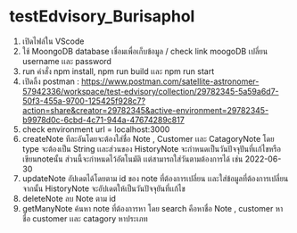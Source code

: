 # testEdvisory_Burisaphol
1. เปิดไฟล์ใน VScode
2. ใช้ MoongoDB database เชื่อมเพื่อเก็บข้อมูล / check link moogoDB เปลี่ยน username เเละ password
3. run คำสั่ง npm install, npm run build เเละ npm run start
4. เปิดลิ้ง postman : https://www.postman.com/satellite-astronomer-57942336/workspace/test-edvisory/collection/29782345-5a59a6d7-50f3-455a-9700-125425f928c7?action=share&creator=29782345&active-environment=29782345-b9978d0c-6cbd-4c71-944a-47674289c817
5. check environment url = localhost:3000
6. createNote ทีละอันโดยจะต้องใส่ชื่อ Note , Customer เเละ CatagoryNote โดย type จะต้องเป็น String เเละส่วนของ HistoryNote จะกำหนดเป็นวันปัจจุปันที่เเก้ไขหรือเขียนnoteนั้น ส่วนนี้จะกำหนดไว้อัตโนมัติ เเต่สามารถใส่วันตามต้องการได้ เช่น 2022-06-30
7. updateNote อัปเดตได้โดยตาม id ของ note ที่ต้องการเปลี่ยน เเละใส่ข้อมูลที่ต้องการเปลี่ยน จากนั้น HistoryNote จะอัปเดตให้เป็นวันปัจจุยันที่เเก้ไข
8. deleteNote ลบ Note ตาม id
9. getManyNote ค้นหา note ที่ต้องการหา โดย search คือหาชื่อ Note , customer หา ชื่อ customer เเละ catagory หาประเภท

